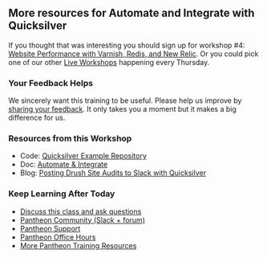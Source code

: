 ## More resources for Automate and Integrate with Quicksilver

<Youtube src="GOtm_hxL00M" title="Automate and Integrate With Quicksilver" start="15" />

If you thought that was interesting you should sign up for workshop #4: [Website Performance with Varnish, Redis, and New Relic](https://pantheon.io/live-workshops/website-performance-varnish-redis-and-new-relic). Or you could pick one of our other [Live Workshops](https://pantheon.io/live-workshops) happening every Thursday.

### Your Feedback Helps

We sincerely want this training to be useful. Please help us improve by [sharing your feedback](https://www.getfeedback.com/r/FHnfj1n8?gf_q[8821859]=17495039). It only takes you a moment but it makes a big difference for us.

### Resources from this Workshop

- Code: [Quicksilver Example Repository](https://github.com/pantheon-systems/quicksilver-examples)
- Doc: [Automate & Integrate](/automate)
- Blog: [Posting Drush Site Audits to Slack with Quicksilver](https://pantheon.io/blog/posting-drush-site-audits-slack-quicksilver)

### Keep Learning After Today

- [Discuss this class and ask questions](https://discuss.pantheon.io/c/pantheon-training/automate-integrate-quicksilver/54)
- [Pantheon Community (Slack + forum)](/pantheon-community)
- [Pantheon Support](/support)
- [Pantheon Office Hours](https://pantheon.io/agencies/office-hours)
- [More Pantheon Training Resources](https://pantheon.io/learn-pantheon)
